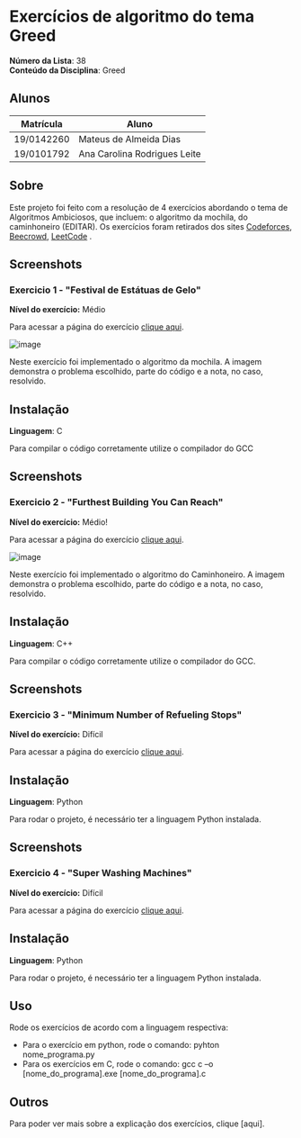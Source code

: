# Exercícios de algoritmo do tema Greed

**Número da Lista**: 38<br>
**Conteúdo da Disciplina**: Greed<br>

## Alunos
|Matrícula | Aluno |
| -- | -- |
| 19/0142260  |  Mateus de Almeida Dias |
| 19/0101792  |  Ana Carolina Rodrigues Leite |

## Sobre 
Este projeto foi feito com a resolução de 4 exercícios abordando o tema de Algoritmos Ambiciosos, que incluem: o algoritmo da mochila, do caminhoneiro (EDITAR). Os exercícios foram retirados dos sites [Codeforces](https://codeforces.com/), [Beecrowd](https://www.beecrowd.com.br/judge/pt/login), [LeetCode](https://leetcode.com/) .

## Screenshots
### Exercicio 1 - "Festival de Estátuas de Gelo"

**Nível do exercício:** Médio

Para acessar a página do exercício [clique aqui](https://www.beecrowd.com.br/judge/pt/problems/view/1034#_=_).

![image](https://github.com/projeto-de-algoritmos/Grafos2_ExerciciosCodeForces/assets/80906504/d6f16dce-bf73-4c71-91d5-b194c3aeb985)

Neste exercício foi implementado o algoritmo da mochila. A imagem demonstra o problema escolhido, parte do código e a nota, no caso, resolvido.

## Instalação 
**Linguagem**: C<br>

Para compilar o código corretamente utilize o compilador do GCC

## Screenshots
### Exercicio 2 - "Furthest Building You Can Reach"

**Nível do exercício:** Médio!

Para acessar a página do exercício [clique aqui](https://leetcode.com/problems/furthest-building-you-can-reach/).

![image](https://github.com/projeto-de-algoritmos/Greed_Dupla38_Exercicios/assets/80906504/c543ebe3-18fc-45ae-8dc8-3fb89a0945c9)

Neste exercício foi implementado o algoritmo do Caminhoneiro. A imagem demonstra o problema escolhido, parte do código e a nota, no caso, resolvido.

## Instalação 
**Linguagem**: C++<br>

Para compilar o código corretamente utilize o compilador do GCC.

## Screenshots
### Exercicio 3 - "Minimum Number of Refueling Stops"

**Nível do exercício:** Difícil

Para acessar a página do exercício [clique aqui](https://leetcode.com/problems/minimum-number-of-refueling-stops/description/).

## Instalação 
**Linguagem**: Python<br>

Para rodar o projeto, é necessário ter a linguagem Python instalada.


## Screenshots
### Exercicio 4 - "Super Washing Machines"

**Nível do exercício:** Difícil

Para acessar a página do exercício [clique aqui](https://leetcode.com/problems/super-washing-machines/description/).

## Instalação 
**Linguagem**: Python<br>

Para rodar o projeto, é necessário ter a linguagem Python instalada.
## Uso 
Rode os exercícios de acordo com a linguagem respectiva:
  - Para o exercício em python, rode o comando:
      pyhton nome_programa.py
  - Para os exercícios em C, rode o comando:
       gcc c –o [nome_do_programa].exe [nome_do_programa].c

## Outros 
Para poder ver mais sobre a explicação dos exercícios, clique [aqui].